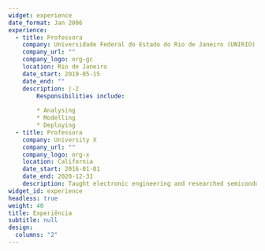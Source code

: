 ```yaml
---
widget: experience
date_format: Jan 2006
experience:
  - title: Professora
    company: Universidade Federal do Estado do Rio de Janeiro (UNIRIO)
    company_url: ""
    company_logo: org-gc
    location: Rio de Janeiro
    date_start: 2019-05-15
    date_end: ""
    description: |-2
        Responsibilities include:
        
        * Analysing
        * Modelling
        * Deploying
  - title: Professora
    company: University X
    company_url: ""
    company_logo: org-x
    location: California
    date_start: 2016-01-01
    date_end: 2020-12-31
    description: Taught electronic engineering and researched semiconductor physics.
widget_id: experience
headless: true
weight: 40
title: Experiência
subtitle: null
design:
  columns: "2"
---
```

